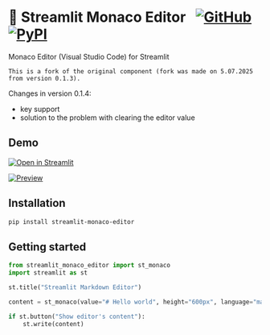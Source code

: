 # 📝 Streamlit Monaco Editor &nbsp; [![GitHub][github_badge]][github_link] [![PyPI][pypi_badge]][pypi_link]

Monaco Editor (Visual Studio Code) for Streamlit

```This is a fork of the original component (fork was made on 5.07.2025 from version 0.1.3).```

Changes in version 0.1.4:
- key support
- solution to the problem with clearing the editor value

## Demo

[![Open in Streamlit][share_badge]][share_link]

[![Preview][share_video]][share_link]

## Installation

```sh
pip install streamlit-monaco-editor
```

## Getting started

```python
from streamlit_monaco_editor import st_monaco
import streamlit as st

st.title("Streamlit Markdown Editor")

content = st_monaco(value="# Hello world", height="600px", language="markdown")

if st.button("Show editor's content"):
    st.write(content)
```

[share_badge]: https://static.streamlit.io/badges/streamlit_badge_black_white.svg
[share_link]: https://vs-code.streamlit.app/
[share_video]: https://github.com/KayumovRu/streamlit-monaco-editor/raw/main/demo.gif
[github_badge]: https://badgen.net/badge/icon/GitHub?icon=github&color=black&label
[github_link]: https://github.com/KayumovRu/streamlit-monaco-editor
[pypi_badge]: https://badgen.net/pypi/v/streamlit-monaco-editor?icon=pypi&color=black&label
[pypi_link]: https://pypi.org/project/streamlit-monaco-editor
